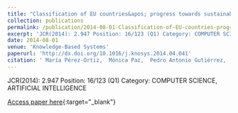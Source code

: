 ```yaml
---
title: "Classification of EU countries&apos; progress towards sustainable development based on ordinal regression techniques"
collection: publications
permalink: /publication/2014-08-01-Classification-of-EU-countries-progress-towards-sustainable-development-based-on-ordinal-regression-techniques
excerpt: 'JCR(2014): 2.947 Position: 16/123 (Q1) Category: COMPUTER SCIENCE, ARTIFICIAL INTELLIGENCE'
date: 2014-08-01
venue: 'Knowledge-Based Systems'
paperurl: 'http://dx.doi.org/10.1016/j.knosys.2014.04.041'
citation: ' María Pérez-Ortiz,  Mónica Paz,  Pedro Antonio Gutiérrez,  César Hervás-Martínez, &quot;Classification of EU countries&amp;apos; progress towards sustainable development based on ordinal regression techniques.&quot; Knowledge-Based Systems, Vol.66, 2014, pp.178--189.'
---
```

JCR(2014): 2.947 Position: 16/123 (Q1) Category: COMPUTER SCIENCE, ARTIFICIAL INTELLIGENCE

[Access paper here](http://dx.doi.org/10.1016/j.knosys.2014.04.041){:target="_blank"}
